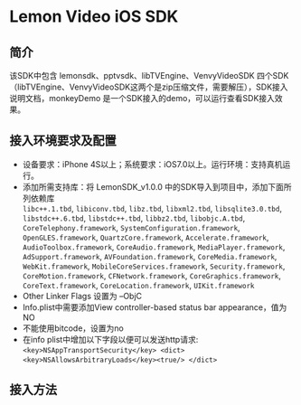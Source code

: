 # Lemon Video iOS SDK 
## 简介
该SDK中包含 lemonsdk、pptvsdk、libTVEngine、VenvyVideoSDK 四个SDK（libTVEngine、VenvyVideoSDK这两个是zip压缩文件，需要解压），SDK接入说明文档，monkeyDemo 是一个SDK接入的demo，可以运行查看SDK接入效果。
## 接入环境要求及配置
* 设备要求：iPhone 4S以上；系统要求：iOS7.0以上。运行环境：支持真机运行。
* 添加所需支持库：将 LemonSDK_v1.0.0 中的SDK导入到项目中，添加下面所列依赖库<br>
  `libc++.1.tbd`,
  `libiconv.tbd`,
  `libz.tbd`,
  `libxml2.tbd`,
  `libsqlite3.0.tbd`,
  `libstdc++.6.tbd`,
  `libstdc++.tbd`,
  `libbz2.tbd`,
  `libobjc.A.tbd`,
  `CoreTelephony.framework`,
  `SystemConfiguration.framework`,
  `OpenGLES.framework`,
  `QuartzCore.framework`,
  `Accelerate.framework`,
  `AudioToolbox.framework`,
  `CoreAudio.framework`,
  `MediaPlayer.framework`,
  `AdSupport.framework`,
  `AVFoundation.framework`,
  `CoreMedia.framework`,
  `WebKit.framework`,
  `MobileCoreServices.framework`,
  `Security.framework`,
  `CoreMotion.framework`,
  `CFNetwork.framework`,
  `CoreGraphics.framework`,
  `CoreText.framework`,
  `CoreLocation.framework`,
  `UIKit.framework`
* Other Linker Flags 设置为 –ObjC
* Info.plist中需要添加View controller-based status bar appearance，值为NO
* 不能使用bitcode，设置为no
* 在info plist中增加以下字段以便可以发送http请求:<br>
    `<key>NSAppTransportSecurity</key> <dict>`<br>
    `<key>NSAllowsArbitraryLoads</key><true/> </dict>`

##  接入方法
